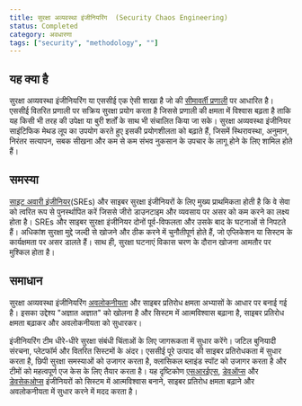 ```yaml
---
title: सुरक्षा अव्यवस्था इंजीनियरिंग  (Security Chaos Engineering)
status: Completed
category: अवधारणा
tags: ["security", "methodology", ""]
---
```


## यह क्या है


सुरक्षा अव्यवस्था इंजीनियरिंग या एससीई एक ऐसी शाखा है जो की [सीमावर्ती प्रणाली](/chaos-engineering/) पर आधारित है।
एससीई वितरित प्रणाली पर सक्रिय सुरक्षा प्रयोग करता है जिससे प्रणाली की क्षमता में विश्वास बढ़ता है ताकि यह
किसी भी तरह की उपेक्षा या बुरी शर्तों के साथ भी संचालित किया जा सके। सुरक्षा अव्यवस्था इंजीनियर साइंटिफिक मेथड लूप का उपयोग करते 
हुए इसकी प्रयोगशीलता को बढ़ाते हैं, जिसमें स्थिरावस्था, अनुमान, निरंतर सत्यापन,
सबक सीखना और कम से कम संभव नुकसान के उपचार के लागू होने के लिए शामिल होते हैं।


## समस्या


[साइट अवारी इंजीनियर](/site-reliability-engineering/)(SREs) और साइबर सुरक्षा इंजीनियरों के लिए मुख्य प्राथमिकता होती है कि वे सेवा
को त्वरित रूप से पुनर्स्थापित करें जिससे जीरो डाउनटाइम और व्यवसाय पर असर को कम करने का लक्ष्य होता है।
SREs और साइबर सुरक्षा इंजीनियर दोनों पूर्व-विफलता और उसके बाद के घटनाओं से निपटते हैं।
अधिकांश सुरक्षा मुद्दे जल्दी से खोजने और ठीक करने में चुनौतीपूर्ण होते हैं, जो एप्लिकेशन या सिस्टम के कार्यक्षमता पर असर डालते हैं।
साथ ही, सुरक्षा घटनाएं विकास चरण के दौरान खोजना आमतौर पर मुश्किल होता है।


## समाधान

सुरक्षा अव्यवस्था इंजीनियरिंग [अवलोकनीयता](/observability/) और साइबर प्रतिरोध क्षमता अभ्यासों के आधार पर बनाई गई है।
इसका उद्देश्य "अज्ञात अज्ञात" को खोलना है और सिस्टम में आत्मविश्वास बढ़ाना है,
साइबर प्रतिरोध क्षमता बढ़ाकर और अवलोकनीयता को सुधारकर।

इंजीनियरिंग टीम धीरे-धीरे सुरक्षा संबंधी चिंताओं के लिए जागरूकता में सुधार करेंगे।
जटिल बुनियादी संरचना, प्लेटफॉर्म और वितरित सिस्टमों के अंदर।
एससीई पूरे उत्पाद की साइबर प्रतिरोधकता में सुधार करता है, छिपी सुरक्षा समस्याओं को उजागर करता है,
क्लासिकल ब्लाइंड स्पॉट को उजागर करता है और टीमों को महत्वपूर्ण एज केस के लिए तैयार करता है। 
यह दृष्टिकोण [एसआरईएस](/site-reliability-engineering/), [डेवऑप्स](/devops/) और [डेवसेकओप्स](/devsecops/) इंजीनियरों को सिस्टम में आत्मविश्वास बनाने,
साइबर प्रतिरोध क्षमता बढ़ाने और अवलोकनीयता में सुधार करने में मदद करता है।

